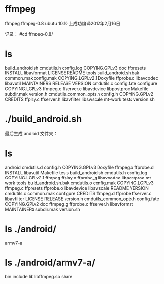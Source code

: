 # ffmpeg
ffmpeg
ffmpeg-0.8
ubutu 10.10 上成功编译2012‎年‎2‎月‎16‎日

记录：
#cd ffmpeg-0.8/
# ls
build_android.sh        cmdutils.h   config.log     COPYING.GPLv3     doc       ffpresets   INSTALL      libavformat  LICENSE      README      tools
build_android.sh.bak    common.mak   config.mak     COPYING.LGPLv2.1  Doxyfile  ffprobe.c   libavcodec   libavutil    MAINTAINERS  RELEASE     VERSION
cmdutils.c              config.fate  configure      COPYING.LGPLv3    ffmpeg.c  ffserver.c  libavdevice  libpostproc  Makefile     subdir.mak  version.h
cmdutils_common_opts.h  config.h     COPYING.GPLv2  CREDITS           ffplay.c  ffserver.h  libavfilter  libswscale   mt-work      tests       version.sh
# ./build_android.sh


最后生成 android 文件夹：

# ls
android                 cmdutils.d   config.h       COPYING.GPLv3     Doxyfile  ffmpeg.o   ffprobe.d   INSTALL      libavutil    Makefile    tests
build_android.sh        cmdutils.h   config.log     COPYING.LGPLv2.1  ffmpeg    ffplay.c   ffprobe_g   libavcodec   libpostproc  mt-work     tools
build_android.sh.bak    cmdutils.o   config.mak     COPYING.LGPLv3    ffmpeg.c  ffpresets  ffprobe.o   libavdevice  libswscale   README      VERSION
cmdutils.c              common.mak   configure      CREDITS           ffmpeg.d  ffprobe    ffserver.c  libavfilter  LICENSE      RELEASE     version.h
cmdutils_common_opts.h  config.fate  COPYING.GPLv2  doc               ffmpeg_g  ffprobe.c  ffserver.h  libavformat  MAINTAINERS  subdir.mak  version.sh
#


# ls ./android/
armv7-a
# ls ./android/armv7-a/
bin  include  lib  libffmpeg.so  share

